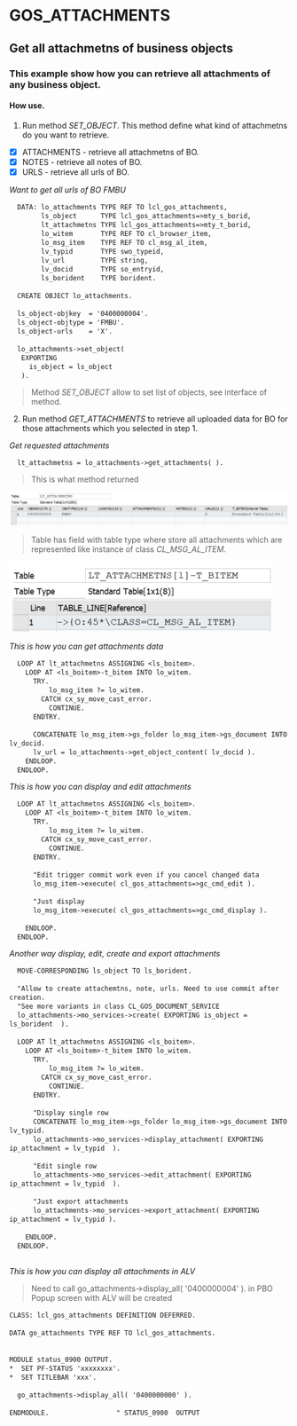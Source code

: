 # GOS_ATTACHMENTS
## Get all attachmetns of business objects

### This example show how you can retrieve all attachments of any business object.

#### How use.

1. Run method *SET_OBJECT*. This method define what kind of attachmetns do you want to retrieve.
- [x] ATTACHMENTS - retrieve all attachmetns of BO.
- [x] NOTES - retrieve all notes of BO.
- [x] URLS - retrieve all urls of BO.

*Want to get all urls of BO FMBU*
```abap  
  DATA: lo_attachments TYPE REF TO lcl_gos_attachments,
        ls_object      TYPE lcl_gos_attachments=>mty_s_borid,
        lt_attachmetns TYPE lcl_gos_attachments=>mty_t_borid,
        lo_witem       TYPE REF TO cl_browser_item,
		lo_msg_item    TYPE REF TO cl_msg_al_item,
		lv_typid       TYPE swo_typeid,
		lv_url         TYPE string,
		lv_docid       TYPE so_entryid,
		ls_borident    TYPE borident.
		
  CREATE OBJECT lo_attachments.	
  
  ls_object-objkey  = '0400000004'.
  ls_object-objtype = 'FMBU'.
  ls_object-urls    = 'X'.

  lo_attachments->set_object(
   EXPORTING
     is_object = ls_object
   ).   
```  
> Method *SET_OBJECT* allow to set list of objects, see interface of method.

2. Run method *GET_ATTACHMENTS* to retrieve all uploaded data for BO for those attachments which you selected in step 1.

*Get requested attachments*
```abap 
  lt_attachmetns = lo_attachments->get_attachments( ).
``` 
   
> This is what method returned

![alt text](https://github.com/Sgudkov/GOS_ATTACHMENTS/blob/main/attachments_main1.jpg)

> Table has field with table type where store all attachments which are represented like instance of class *CL_MSG_AL_ITEM*.

![alt text](https://github.com/Sgudkov/GOS_ATTACHMENTS/blob/main/attachments_bitem1.jpg)


*This is how you can get attachments data*

```abap 
  LOOP AT lt_attachmetns ASSIGNING <ls_boitem>.
    LOOP AT <ls_boitem>-t_bitem INTO lo_witem.
      TRY.
          lo_msg_item ?= lo_witem.
        CATCH cx_sy_move_cast_error.
          CONTINUE.
      ENDTRY.

      CONCATENATE lo_msg_item->gs_folder lo_msg_item->gs_document INTO lv_docid.
      lv_url = lo_attachments->get_object_content( lv_docid ).
    ENDLOOP.
  ENDLOOP.
```  

*This is how you can display and edit attachments*

```abap 
  LOOP AT lt_attachmetns ASSIGNING <ls_boitem>.
    LOOP AT <ls_boitem>-t_bitem INTO lo_witem.
      TRY.
          lo_msg_item ?= lo_witem.
        CATCH cx_sy_move_cast_error.
          CONTINUE.
      ENDTRY.

      "Edit trigger commit work even if you cancel changed data
      lo_msg_item->execute( cl_gos_attachments=>gc_cmd_edit ).

      "Just display
      lo_msg_item->execute( cl_gos_attachments=>gc_cmd_display ).

    ENDLOOP.
  ENDLOOP.
```

*Another way display, edit, create and export attachments*

```abap 
  MOVE-CORRESPONDING ls_object TO ls_borident.  

  "Allow to create attachemtns, note, urls. Need to use commit after creation.
  "See more variants in class CL_GOS_DOCUMENT_SERVICE
  lo_attachments->mo_services->create( EXPORTING is_object = ls_borident  ).

  LOOP AT lt_attachmetns ASSIGNING <ls_boitem>.
    LOOP AT <ls_boitem>-t_bitem INTO lo_witem.
      TRY.
          lo_msg_item ?= lo_witem.
        CATCH cx_sy_move_cast_error.
          CONTINUE.
      ENDTRY.

      "Display single row
      CONCATENATE lo_msg_item->gs_folder lo_msg_item->gs_document INTO lv_typid.
      lo_attachments->mo_services->display_attachment( EXPORTING ip_attachment = lv_typid  ).

      "Edit single row
      lo_attachments->mo_services->edit_attachment( EXPORTING ip_attachment = lv_typid  ).
      
      "Just export attachments
      lo_attachments->mo_services->export_attachment( EXPORTING ip_attachment = lv_typid ).
      
    ENDLOOP.
  ENDLOOP.
 
```  

*This is how you can display all attachments in ALV*

> Need to call go_attachments->display_all( '0400000004' ). in PBO
> Popup screen with ALV will be created

```abap 
CLASS: lcl_gos_attachments DEFINITION DEFERRED.

DATA go_attachments TYPE REF TO lcl_gos_attachments.


MODULE status_0900 OUTPUT.
*  SET PF-STATUS 'xxxxxxxx'.
*  SET TITLEBAR 'xxx'.

  go_attachments->display_all( '0400000000' ).

ENDMODULE.                 " STATUS_0900  OUTPUT

``` 